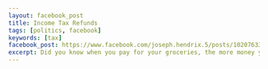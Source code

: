 ```yaml
---
layout: facebook_post
title: Income Tax Refunds
tags: [politics, facebook]
keywords: [tax]
facebook_post: https://www.facebook.com/joseph.hendrix.5/posts/10207633281571480
excerpt: Did you know when you pay for your groceries, the more money you give them, the more money they give you back in change? I hear this works with income taxes too.
---
```

